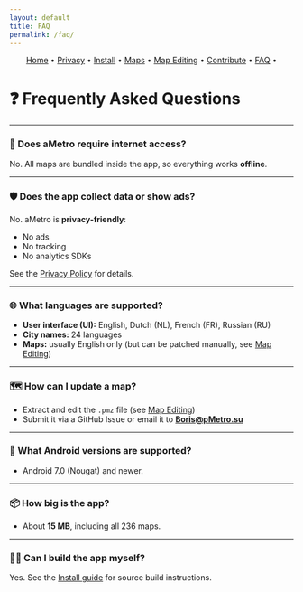 ```yaml
---
layout: default
title: FAQ
permalink: /faq/
---
```


<p align="center">
  <a href="/">Home</a> •
  <a href="/privacy/">Privacy</a> •
  <a href="/install/">Install</a> •
  <a href="/maps/">Maps</a> •
  <a href="/maps-editing/">Map Editing</a> •
  <a href="/contributing/">Contribute</a> •
  <a href="/faq/">FAQ</a> •
</p>

# ❓ Frequently Asked Questions

---

### 🔌 Does aMetro require internet access?
No. All maps are bundled inside the app, so everything works **offline**.

---

### 🛡️ Does the app collect data or show ads?
No. aMetro is **privacy-friendly**:  
- No ads  
- No tracking  
- No analytics SDKs  

See the [Privacy Policy](/privacy/) for details.

---

### 🌐 What languages are supported?
- **User interface (UI):** English, Dutch (NL), French (FR), Russian (RU)  
- **City names:** 24 languages  
- **Maps:** usually English only (but can be patched manually, see [Map Editing](/maps-editing/))  

---

### 🗺️ How can I update a map?
- Extract and edit the `.pmz` file (see [Map Editing](/maps-editing/))  
- Submit it via a GitHub Issue or email it to **Boris@pMetro.su**  

---

### 📱 What Android versions are supported?
- Android 7.0 (Nougat) and newer.  

---

### 📦 How big is the app?
- About **15 MB**, including all 236 maps.  

---

### 🧑‍💻 Can I build the app myself?
Yes. See the [Install guide](/install/) for source build instructions.  
